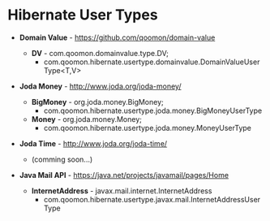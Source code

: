 Hibernate User Types
===================

* **Domain Value** - https://github.com/qoomon/domain-value
  * **DV<T>** - com.qoomon.domainvalue.type.DV;
    * com.qoomon.hibernate.usertype.domainvalue.DomainValueUserType<T,V> 

* **Joda Money** - http://www.joda.org/joda-money/
  * **BigMoney** - org.joda.money.BigMoney;
    * com.qoomon.hibernate.usertype.joda.money.BigMoneyUserType
  * **Money** - org.joda.money.Money;
    * com.qoomon.hibernate.usertype.joda.money.MoneyUserType

* **Joda Time** - http://www.joda.org/joda-time/
  * (comming soon...)

* **Java Mail API** - https://java.net/projects/javamail/pages/Home
  * **InternetAddress** - javax.mail.internet.InternetAddress
    * com.qoomon.hibernate.usertype.javax.mail.InternetAddressUserType

